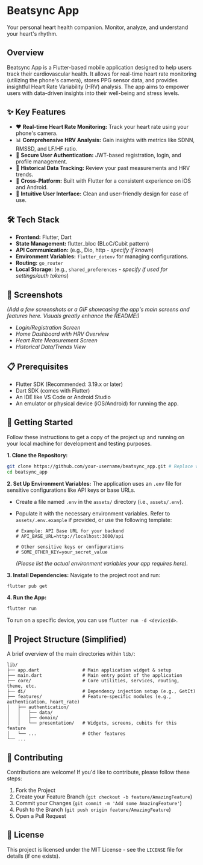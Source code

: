 # Beatsync App

Your personal heart health companion. Monitor, analyze, and understand your heart's rhythm.

## Overview

Beatsync App is a Flutter-based mobile application designed to help users track their cardiovascular health. It allows for real-time heart rate monitoring (utilizing the phone's camera), stores PPG sensor data, and provides insightful Heart Rate Variability (HRV) analysis. The app aims to empower users with data-driven insights into their well-being and stress levels.

## ✨ Key Features

*   ❤️ **Real-time Heart Rate Monitoring:** Track your heart rate using your phone's camera.
*   📊 **Comprehensive HRV Analysis:** Gain insights with metrics like SDNN, RMSSD, and LF/HF ratio.
*   👤 **Secure User Authentication:** JWT-based registration, login, and profile management.
*   📅 **Historical Data Tracking:** Review your past measurements and HRV trends.
*   📱 **Cross-Platform:** Built with Flutter for a consistent experience on iOS and Android.
*   🎨 **Intuitive User Interface:** Clean and user-friendly design for ease of use.

## 🛠️ Tech Stack

*   **Frontend:** Flutter, Dart
*   **State Management:** flutter_bloc (BLoC/Cubit pattern)
*   **API Communication:** (e.g., Dio, http - *specify if known*)
*   **Environment Variables:** `flutter_dotenv` for managing configurations.
*   **Routing:** `go_router`
*   **Local Storage:** (e.g., `shared_preferences` - *specify if used for settings/auth tokens*)

## 📸 Screenshots

*(Add a few screenshots or a GIF showcasing the app's main screens and features here. Visuals greatly enhance the README!)*

*   *Login/Registration Screen*
*   *Home Dashboard with HRV Overview*
*   *Heart Rate Measurement Screen*
*   *Historical Data/Trends View*

## 📋 Prerequisites

*   Flutter SDK (Recommended: 3.19.x or later)
*   Dart SDK (comes with Flutter)
*   An IDE like VS Code or Android Studio
*   An emulator or physical device (iOS/Android) for running the app.

## 🚀 Getting Started

Follow these instructions to get a copy of the project up and running on your local machine for development and testing purposes.

**1. Clone the Repository:**
```bash
git clone https://github.com/your-username/beatsync_app.git # Replace with your actual repository URL
cd beatsync_app
```

**2. Set Up Environment Variables:**
The application uses an `.env` file for sensitive configurations like API keys or base URLs.
*   Create a file named `.env` in the `assets/` directory (i.e., `assets/.env`).
*   Populate it with the necessary environment variables. Refer to `assets/.env.example` if provided, or use the following template:

    ```env
    # Example: API Base URL for your backend
    # API_BASE_URL=http://localhost:3000/api

    # Other sensitive keys or configurations
    # SOME_OTHER_KEY=your_secret_value
    ```
    *(Please list the actual environment variables your app requires here).*

**3. Install Dependencies:**
Navigate to the project root and run:
```bash
flutter pub get
```

**4. Run the App:**
```bash
flutter run
```
To run on a specific device, you can use `flutter run -d <deviceId>`.

## 📂 Project Structure (Simplified)

A brief overview of the main directories within `lib/`:

```
lib/
├── app.dart                # Main application widget & setup
├── main.dart               # Main entry point of the application
├── core/                   # Core utilities, services, routing, theme, etc.
├── di/                     # Dependency injection setup (e.g., GetIt)
├── features/               # Feature-specific modules (e.g., authentication, heart_rate)
│   ├── authentication/
│   │   ├── data/
│   │   ├── domain/
│   │   └── presentation/   # Widgets, screens, cubits for this feature
│   └── ...                 # Other features
└── ...
```

## 🤝 Contributing

Contributions are welcome! If you'd like to contribute, please follow these steps:
1.  Fork the Project
2.  Create your Feature Branch (`git checkout -b feature/AmazingFeature`)
3.  Commit your Changes (`git commit -m 'Add some AmazingFeature'`)
4.  Push to the Branch (`git push origin feature/AmazingFeature`)
5.  Open a Pull Request

## 📄 License

This project is licensed under the MIT License - see the `LICENSE` file for details (if one exists).
